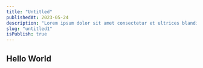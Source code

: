 ```yaml
---
title: "Untitled"
publishedAt: 2023-05-24
description: "Lorem ipsum dolor sit amet consectetur et ultrices blandit neque ege"
slug: "untitled1"
isPublish: true
---
```


## Hello World
